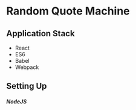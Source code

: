 <h1>Random Quote Machine</h1>
<h2>Application Stack</h2>
<ul>
    <li>React</li>
    <li>ES6</li>
    <li>Babel</li>
    <li>Webpack</li>
</ul>
<h2>Setting Up</h2>
<h5>NodeJS</h5>
